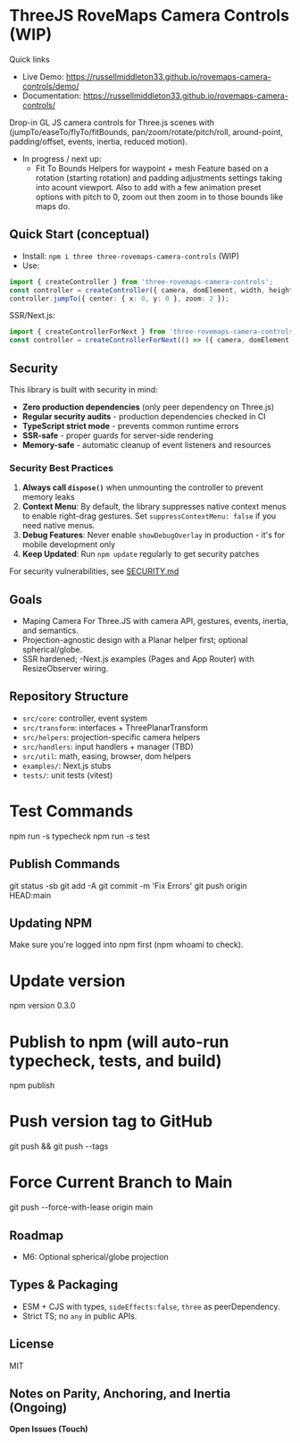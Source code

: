 # ThreeJS RoveMaps Camera Controls (WIP)

Quick links
- Live Demo: https://russellmiddleton33.github.io/rovemaps-camera-controls/demo/
- Documentation: https://russellmiddleton33.github.io/rovemaps-camera-controls/

Drop-in GL JS camera controls for Three.js scenes with (jumpTo/easeTo/flyTo/fitBounds, pan/zoom/rotate/pitch/roll, around-point, padding/offset, events, inertia, reduced motion).


- In progress / next up:
  - Fit To Bounds Helpers for waypoint + mesh Feature based on a rotation (starting rotation) and padding adjustments settings taking into acount viewport. Also to add with a few animation preset options with pitch to 0, zoom out then zoom in to those bounds like maps do. 
  

## Quick Start (conceptual)

- Install: `npm i three three-rovemaps-camera-controls` (WIP)
- Use:

```ts
import { createController } from 'three-rovemaps-camera-controls';
const controller = createController({ camera, domElement, width, height });
controller.jumpTo({ center: { x: 0, y: 0 }, zoom: 2 });
```

SSR/Next.js:

```ts
import { createControllerForNext } from 'three-rovemaps-camera-controls';
const controller = createControllerForNext(() => ({ camera, domElement }));
```

## Security

This library is built with security in mind:

- **Zero production dependencies** (only peer dependency on Three.js)
- **Regular security audits** - production dependencies checked in CI
- **TypeScript strict mode** - prevents common runtime errors
- **SSR-safe** - proper guards for server-side rendering
- **Memory-safe** - automatic cleanup of event listeners and resources

### Security Best Practices

1. **Always call `dispose()`** when unmounting the controller to prevent memory leaks
2. **Context Menu**: By default, the library suppresses native context menus to enable right-drag gestures. Set `suppressContextMenu: false` if you need native menus.
3. **Debug Features**: Never enable `showDebugOverlay` in production - it's for mobile development only
4. **Keep Updated**: Run `npm update` regularly to get security patches

For security vulnerabilities, see [SECURITY.md](./SECURITY.md)

## Goals

- Maping Camera For Three.JS with camera API, gestures, events, inertia, and semantics.
- Projection-agnostic design with a Planar helper first; optional spherical/globe.
- SSR hardened; 
-Next.js examples (Pages and App Router) with ResizeObserver wiring.

## Repository Structure

- `src/core`: controller, event system
- `src/transform`: interfaces + ThreePlanarTransform
- `src/helpers`: projection-specific camera helpers
- `src/handlers`: input handlers + manager (TBD)
- `src/util`: math, easing, browser, dom helpers
- `examples/`: Next.js stubs
- `tests/`: unit tests (vitest)

# Test Commands
npm run -s typecheck
npm run -s test

## Publish Commands

git status -sb
git add -A
git commit -m 'Fix Errors'
git push origin HEAD:main

## Updating NPM


 Make sure you're logged into npm first (npm whoami to check).

 # Update version
  npm version 0.3.0

  # Publish to npm (will auto-run typecheck, tests, and build)
  npm publish

  # Push version tag to GitHub
  git push && git push --tags

  # Force Current Branch to Main
  git push --force-with-lease origin main

## Roadmap

- M6: Optional spherical/globe projection

## Types & Packaging

- ESM + CJS with types, `sideEffects:false`, `three` as peerDependency.
- Strict TS; no `any` in public APIs.

## License

MIT

## Notes on Parity, Anchoring, and Inertia (Ongoing)


**Open Issues (Touch)**

